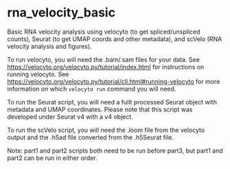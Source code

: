 # rna_velocity_basic
Basic RNA velocity analysis using velocyto (to get spliced/unspliced counts), Seurat (to get UMAP coords and other metadata), and scVelo (RNA velocity analysis and figures).

To run velocyto, you will need the .bam/.sam files for your data. See https://velocyto.org/velocyto.py/tutorial/index.html for instructions on running velocyto. See https://velocyto.org/velocyto.py/tutorial/cli.html#running-velocyto for more information on which `velocyto run` command you will need.

To run the Seurat script, you will need a fullt processed Seurat object with metadata and UMAP coordinates. Please note that this script was developed under Seurat v4 with a v4 object.

To run the scVelo script, you will need the .loom file from the velocyto output and the .h5ad file converted from the .h5Seurat file.

Note: part1 and part2 scripts both need to be run before part3, but part1 and part2 can be run in either order. 
